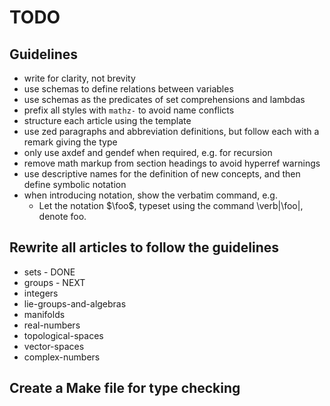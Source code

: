 # TODO

## Guidelines

* write for clarity, not brevity
* use schemas to define relations between variables
* use schemas as the predicates of set comprehensions and lambdas
* prefix all styles with `mathz-` to avoid name conflicts
* structure each article using the template
* use zed paragraphs and abbreviation definitions, but follow each with a remark giving the type
* only use axdef and gendef when required, e.g. for recursion
* remove math markup from section headings to avoid hyperref warnings
* use descriptive names for the definition of new concepts, and then define symbolic notation
* when introducing notation, show the verbatim command, e.g.
  * Let the notation $\foo$, typeset using the command \verb|\foo|, denote foo.

## Rewrite all articles to follow the guidelines

* sets - DONE
* groups - NEXT
* integers
* lie-groups-and-algebras
* manifolds
* real-numbers
* topological-spaces
* vector-spaces
* complex-numbers

## Create a Make file for type checking

